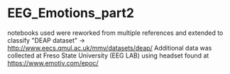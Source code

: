 # EEG_Emotions_part2

notebooks used were reworked from multiple references and extended to classify "DEAP dataset" -> http://www.eecs.qmul.ac.uk/mmv/datasets/deap/ Additional
data was collected at Freso State University (EEG LAB) using headset found at https://www.emotiv.com/epoc/ 
